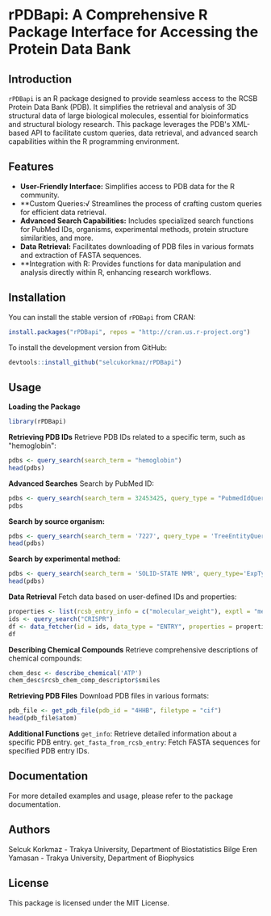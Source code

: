 # rPDBapi: A Comprehensive R Package Interface for Accessing the Protein Data Bank


## Introduction
`rPDBapi` is an R package designed to provide seamless access to the RCSB Protein Data Bank (PDB). It simplifies the retrieval and analysis of 3D structural data of large biological molecules, essential for bioinformatics and structural biology research. This package leverages the PDB's XML-based API to facilitate custom queries, data retrieval, and advanced search capabilities within the R programming environment.

## Features
* **User-Friendly Interface:** Simplifies access to PDB data for the R community.
* **Custom Queries:√ Streamlines the process of crafting custom queries for efficient data retrieval.
* **Advanced Search Capabilities:** Includes specialized search functions for PubMed IDs, organisms, experimental methods, protein structure similarities, and more.
* **Data Retrieval:** Facilitates downloading of PDB files in various formats and extraction of FASTA sequences.
* **Integration with R: Provides functions for data manipulation and analysis directly within R, enhancing research workflows.


## Installation
You can install the stable version of `rPDBapi` from CRAN:

```r
install.packages("rPDBapi", repos = "http://cran.us.r-project.org")
```

To install the development version from GitHub:

```r
devtools::install_github("selcukorkmaz/rPDBapi")
```

## Usage

**Loading the Package**
```r
library(rPDBapi)
```

**Retrieving PDB IDs**
Retrieve PDB IDs related to a specific term, such as "hemoglobin":

```r
pdbs <- query_search(search_term = "hemoglobin")
head(pdbs)
```

**Advanced Searches**
Search by PubMed ID:

```r
pdbs <- query_search(search_term = 32453425, query_type = "PubmedIdQuery")
pdbs
```

**Search by source organism:**

```r
pdbs <- query_search(search_term = '7227', query_type = 'TreeEntityQuery')
head(pdbs)
```

**Search by experimental method:**

```r
pdbs <- query_search(search_term = 'SOLID-STATE NMR', query_type='ExpTypeQuery')
head(pdbs)
```

**Data Retrieval**
Fetch data based on user-defined IDs and properties:

```r
properties <- list(rcsb_entry_info = c("molecular_weight"), exptl = "method", rcsb_accession_info = "deposit_date")
ids <- query_search("CRISPR")
df <- data_fetcher(id = ids, data_type = "ENTRY", properties = properties, return_as_dataframe = TRUE)
df
```

**Describing Chemical Compounds**
Retrieve comprehensive descriptions of chemical compounds:

```r
chem_desc <- describe_chemical('ATP')
chem_desc$rcsb_chem_comp_descriptor$smiles
```

**Retrieving PDB Files**
Download PDB files in various formats:

```r
pdb_file <- get_pdb_file(pdb_id = "4HHB", filetype = "cif")
head(pdb_file$atom)
```

**Additional Functions**
`get_info`: Retrieve detailed information about a specific PDB entry.
`get_fasta_from_rcsb_entry`: Fetch FASTA sequences for specified PDB entry IDs.

## Documentation
For more detailed examples and usage, please refer to the package documentation.

## Authors
Selcuk Korkmaz - Trakya University, Department of Biostatistics
Bilge Eren Yamasan - Trakya University, Department of Biophysics

## License
This package is licensed under the MIT License.